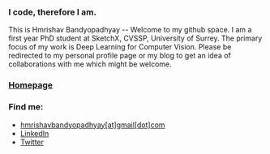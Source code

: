 ### I code, therefore I am.

This is Hmrishav Bandyopadhyay -- Welcome to my github space. I am a first year PhD student at SketchX, CVSSP, University of Surrey. The primary focus of my work is Deep Learning for Computer Vision. Please be redirected to my personal profile page or my blog to get an idea of collaborations with me which might be welcome.


### [Homepage](https://hmrishavbandy.github.io/)

### Find me:
- [hmrishavbandyopadhyay[at]gmail[dot]com](mailto:hmrishavbandyopadhyay-remove-if-human@gmail.com)
- [LinkedIn](https://www.linkedin.com/in/hmrishav-bandyopadhyay-002896189/)
- [Twitter](https://twitter.com/bandy_hmrishav)

<!-- [![Hits](https://hits.seeyoufarm.com/api/count/incr/badge.svg?url=https%3A%2F%2Fgithub.com%2Fhmrishavbandy%2Fhmrishavbandy%2F&count_bg=%2379C83D&title_bg=%23555555&icon=&icon_color=%23E7E7E7&title=Visitor+Counter&edge_flat=true)](https://hits.seeyoufarm.com) (Since 10th Feb,2021) -->

<!-- ![GitHub stats](https://github-readme-stats.vercel.app/api?username=hmrishavbandy&show_icons=true&count_private=true) -->
<!-- ![Top Langs](https://github-readme-stats.vercel.app/api/top-langs/?username=hmrishavbandy&count_private=True&exclude_repo=World-Covid)
![willianrod's wakatime stats](https://github-readme-stats.vercel.app/api/wakatime?username=hmrishavbandy) -->
